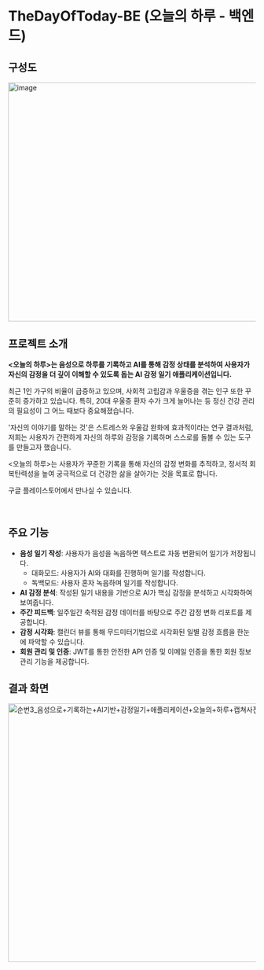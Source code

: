 # TheDayOfToday-BE (오늘의 하루 - 백엔드)

## 구성도
<img width="613" height="486" alt="image" src="https://github.com/user-attachments/assets/7d4cd953-f4fb-4061-a270-3a6dbb0548fa" />


<br>

## 프로젝트 소개

**<오늘의 하루>는 음성으로 하루를 기록하고 AI를 통해 감정 상태를 분석하여 사용자가 자신의 감정을 더 깊이 이해할 수 있도록 돕는 AI 감정 일기 애플리케이션입니다.**

최근 1인 가구의 비율이 급증하고 있으며, 사회적 고립감과 우울증을 겪는 인구 또한 꾸준히 증가하고 있습니다. 특히, 20대 우울증 환자 수가 크게 늘어나는 등 정신 건강 관리의 필요성이 그 어느 때보다 중요해졌습니다.

'자신의 이야기를 말하는 것'은 스트레스와 우울감 완화에 효과적이라는 연구 결과처럼, 저희는 사용자가 간편하게 자신의 하루와 감정을 기록하며 스스로를 돌볼 수 있는 도구를 만들고자 했습니다.

<오늘의 하루>는 사용자가 꾸준한 기록을 통해 자신의 감정 변화를 추적하고, 정서적 회복탄력성을 높여 궁극적으로 더 건강한 삶을 살아가는 것을 목표로 합니다.

구글 플레이스토어에서 만나실 수 있습니다.

<br>

## 주요 기능

- **음성 일기 작성**: 사용자가 음성을 녹음하면 텍스트로 자동 변환되어 일기가 저장됩니다.
    - 대화모드: 사용자가 AI와 대화를 진행하며 일기를 작성합니다.
    - 독백모드: 사용자 혼자 녹음하며 일기를 작성합니다.
- **AI 감정 분석**: 작성된 일기 내용을 기반으로 AI가 핵심 감정을 분석하고 시각화하여 보여줍니다.
- **주간 피드백**: 일주일간 축적된 감정 데이터를 바탕으로 주간 감정 변화 리포트를 제공합니다.
- **감정 시각화**: 캘린더 뷰를 통해 무드미터기법으로 시각화된 일별 감정 흐름을 한눈에 파악할 수 있습니다.
- **회원 관리 및 인증**: JWT를 통한 안전한 API 인증 및 이메일 인증을 통한 회원 정보 관리 기능을 제공합니다.

## 결과 화면
<img width="1271" height="526" alt="순번3_음성으로+기록하는+AI기반+감정일기+애플리케이션+오늘의+하루+캡쳐사진" src="https://github.com/user-attachments/assets/80bc99b9-a0e4-4ba5-92ea-e7976eb62874" />


